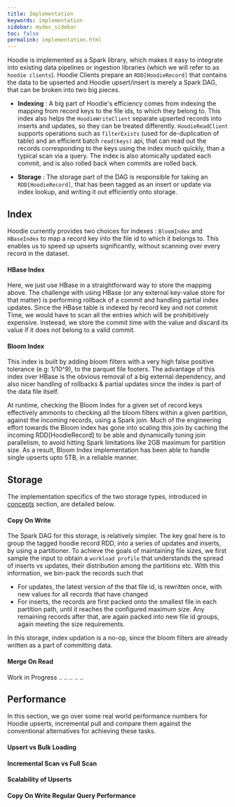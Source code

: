 ```yaml
---
title: Implementation
keywords: implementation
sidebar: mydoc_sidebar
toc: false
permalink: implementation.html
---
```


Hoodie is implemented as a Spark library, which makes it easy to integrate into existing data pipelines or ingestion
libraries (which we will refer to as `hoodie clients`). Hoodie Clients prepare an `RDD[HoodieRecord]` that contains the data to be upserted and
Hoodie upsert/insert is merely a Spark DAG, that can be broken into two big pieces.

 - **Indexing** :  A big part of Hoodie's efficiency comes from indexing the mapping from record keys to the file ids, to which they belong to.
 This index also helps the `HoodieWriteClient` separate upserted records into inserts and updates, so they can be treated differently.
 `HoodieReadClient` supports operations such as `filterExists` (used for de-duplication of table) and an efficient batch `read(keys)` api, that
 can read out the records corresponding to the keys using the index much quickly, than a typical scan via a query. The index is also atomically
 updated each commit, and is also rolled back when commits are rolled back.

 - **Storage** : The storage part of the DAG is responsible for taking an `RDD[HoodieRecord]`, that has been tagged as
 an insert or update via index lookup, and writing it out efficiently onto storage.

## Index

Hoodie currently provides two choices for indexes : `BloomIndex` and `HBaseIndex` to map a record key into the file id to which it belongs to. This enables
us to speed up upserts significantly, without scanning over every record in the dataset.

#### HBase Index

Here, we just use HBase in a straightforward way to store the mapping above. The challenge with using HBase (or any external key-value store
 for that matter) is performing rollback of a commit and handling partial index updates.
 Since the HBase table is indexed by record key and not commit Time, we would have to scan all the entries which will be prohibitively expensive.
 Insteead, we store the commit time with the value and discard its value if it does not belong to a valid commit.

#### Bloom Index

This index is built by adding bloom filters with a very high false positive tolerance (e.g: 1/10^9), to the parquet file footers.
The advantage of this index over HBase is the obvious removal of a big external dependency, and also nicer handling of rollbacks & partial updates
since the index is part of the data file itself.

At runtime, checking the Bloom Index for a given set of record keys effectively ammonts to checking all the bloom filters within a given
partition, against the incoming records, using a Spark join. Much of the engineering effort towards the Bloom index has gone into scaling this join
by caching the incoming RDD[HoodieRecord] to be able and dynamically tuning join parallelism, to avoid hitting Spark limitations like 2GB maximum
for partition size. As a result, Bloom Index implementation has been able to handle single upserts upto 5TB, in a reliable manner.


## Storage

The implementation specifics of the two storage types, introduced in [concepts](concepts.html) section, are detailed below.


#### Copy On Write

The Spark DAG for this storage, is relatively simpler. The key goal here is to group the tagged hoodie record RDD, into a series of
updates and inserts, by using a partitioner. To achieve the goals of maintaining file sizes, we first sample the input to obtain a `workload profile`
that understands the spread of inserts vs updates, their distribution among the partitions etc. With this information, we bin-pack the
records such that

 - For updates, the latest version of the that file id, is rewritten once, with new values for all records that have changed
 - For inserts, the records are first packed onto the smallest file in each partition path, until it reaches the configured maximum size.
   Any remaining records after that, are again packed into new file id groups, again meeting the size requirements.

In this storage, index updation is a no-op, since the bloom filters are already written as a part of committing data.

#### Merge On Read

Work in Progress .. .. .. .. ..

## Performance

In this section, we go over some real world performance numbers for Hoodie upserts, incremental pull and compare them against
the conventional alternatives for achieving these tasks.

#### Upsert vs Bulk Loading





#### Incremental Scan vs Full Scan





#### Scalability of Upserts


#### Copy On Write Regular Query Performance


